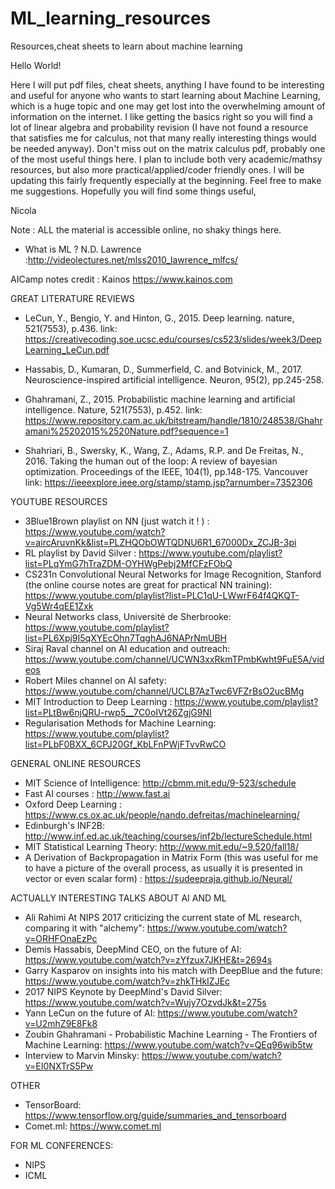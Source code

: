 # ML_learning_resources
Resources,cheat sheets to learn about machine learning

Hello World!

Here I will put pdf files, cheat sheets, anything I have found to be interesting and useful for anyone who wants to start learning about Machine Learning, which is a huge topic and one may get lost into the overwhelming amount of information on the internet. I like getting the basics right so you will find a lot of linear algebra and probability revision (I have not found a resource that satisfies me for calculus, not that many really interesting things would be needed anyway). Don't miss out on the matrix calculus pdf, probably one of the most useful things here. I plan to include both very academic/mathsy resources, but also more practical/applied/coder friendly ones.
I will be updating this fairly frequently especially at the beginning. Feel free to make me suggestions.
Hopefully you will find some things useful, 

Nicola 

Note : ALL the material is accessible online, no shaky things here.


- What is ML ? N.D. Lawrence :http://videolectures.net/mlss2010_lawrence_mlfcs/

AICamp notes credit : Kainos https://www.kainos.com

GREAT LITERATURE REVIEWS
- LeCun, Y., Bengio, Y. and Hinton, G., 2015. Deep learning. nature, 521(7553), p.436.
  link:   https://creativecoding.soe.ucsc.edu/courses/cs523/slides/week3/DeepLearning_LeCun.pdf
  
- Hassabis, D., Kumaran, D., Summerfield, C. and Botvinick, M., 2017. Neuroscience-inspired artificial intelligence. Neuron, 95(2), pp.245-258. 

- Ghahramani, Z., 2015. Probabilistic machine learning and artificial intelligence. Nature, 521(7553), p.452.
link: https://www.repository.cam.ac.uk/bitstream/handle/1810/248538/Ghahramani%25202015%2520Nature.pdf?sequence=1

- Shahriari, B., Swersky, K., Wang, Z., Adams, R.P. and De Freitas, N., 2016. Taking the human out of the loop: A review of bayesian optimization. Proceedings of the IEEE, 104(1), pp.148-175.
Vancouver	
link: https://ieeexplore.ieee.org/stamp/stamp.jsp?arnumber=7352306


YOUTUBE RESOURCES 

- 3Blue1Brown playlist on NN (just watch it ! ) : https://www.youtube.com/watch?v=aircAruvnKk&list=PLZHQObOWTQDNU6R1_67000Dx_ZCJB-3pi
- RL playlist by David Silver : https://www.youtube.com/playlist?list=PLqYmG7hTraZDM-OYHWgPebj2MfCFzFObQ
- CS231n Convolutional Neural Networks for Image Recognition, Stanford (the online course notes are great for practical NN training): https://www.youtube.com/playlist?list=PLC1qU-LWwrF64f4QKQT-Vg5Wr4qEE1Zxk
- Neural Networks class, Université de Sherbrooke: https://www.youtube.com/playlist?list=PL6Xpj9I5qXYEcOhn7TqghAJ6NAPrNmUBH
- Siraj Raval channel on AI education and outreach: https://www.youtube.com/channel/UCWN3xxRkmTPmbKwht9FuE5A/videos
- Robert Miles channel on AI safety: https://www.youtube.com/channel/UCLB7AzTwc6VFZrBsO2ucBMg
- MIT Introduction to Deep Learning : https://www.youtube.com/playlist?list=PLtBw6njQRU-rwp5__7C0oIVt26ZgjG9NI
- Regularisation Methods for Machine Learning: https://www.youtube.com/playlist?list=PLbF0BXX_6CPJ20Gf_KbLFnPWjFTvvRwCO


GENERAL ONLINE RESOURCES
- MIT Science of Intelligence: http://cbmm.mit.edu/9-523/schedule
- Fast AI courses : http://www.fast.ai
- Oxford Deep Learning : https://www.cs.ox.ac.uk/people/nando.defreitas/machinelearning/
- Edinburgh's INF2B: http://www.inf.ed.ac.uk/teaching/courses/inf2b/lectureSchedule.html
- MIT Statistical Learning Theory: http://www.mit.edu/~9.520/fall18/
- A Derivation of Backpropagation in Matrix Form (this was useful for me to have a picture of the overall process, as usually it is presented in vector or even scalar form) : https://sudeepraja.github.io/Neural/


ACTUALLY INTERESTING TALKS ABOUT AI AND ML 
- Ali Rahimi At NIPS 2017 criticizing the current state of ML research, comparing it with "alchemy": https://www.youtube.com/watch?v=ORHFOnaEzPc
- Demis Hassabis, DeepMind CEO, on the future of AI: https://www.youtube.com/watch?v=zYfzux7JKHE&t=2694s
- Garry Kasparov on insights into his match with DeepBlue and the future: https://www.youtube.com/watch?v=zhkTHkIZJEc
- 2017 NIPS Keynote by DeepMind's David Silver: https://www.youtube.com/watch?v=Wujy7OzvdJk&t=275s
- Yann LeCun on the future of AI: https://www.youtube.com/watch?v=U2mhZ9E8Fk8
- Zoubin Ghahramani - Probabilistic Machine Learning - The Frontiers of Machine Learning: https://www.youtube.com/watch?v=QEq96wib5tw
- Interview to Marvin Minsky: https://www.youtube.com/watch?v=EI0NXTrS5Pw


OTHER 
- TensorBoard: https://www.tensorflow.org/guide/summaries_and_tensorboard
- Comet.ml: https://www.comet.ml

FOR ML CONFERENCES:
- NIPS
- ICML
